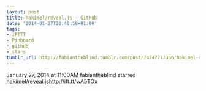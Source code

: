 ```yaml
---
layout: post
title: hakimel/reveal.js · GitHub
date: '2014-01-27T20:40:18+01:00'
tags:
- IFTTT
- Pinboard
- github
- stars
tumblr_url: http://fabiantheblind.tumblr.com/post/74747777366/hakimel-reveal-js-github
---
```

January 27, 2014 at 11:00AM
fabiantheblind starred hakimel/reveal.jshttp://ift.tt/wA5TOx
